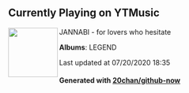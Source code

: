 ## Currently Playing on YTMusic

[<img align="left" width="100" src="https://lh3.googleusercontent.com/V7QOylWmzZtvehy7le_aRcV0GzhUQESVFW7Haid4ZL6oaLskDnFN5OiFEkvALccZtUF_KskSdmJXhi0">](https://music.youtube.com/channel/UC8-EI2rTBYgkZl5kB_b-2Pw)

JANNABI - for lovers who hesitate

**Albums**: LEGEND

Last updated at 07/20/2020 18:35

#### Generated with [20chan/github-now](https://github.com/20chan/github-now)


<!--
**20chan/20chan** is a ✨ _special_ ✨ repository because its `README.md` (this file) appears on your GitHub profile.

Here are some ideas to get you started:

- 🔭 I’m currently working on ...
- 🌱 I’m currently learning ...
- 👯 I’m looking to collaborate on ...
- 🤔 I’m looking for help with ...
- 💬 Ask me about ...
- 📫 How to reach me: ...
- 😄 Pronouns: ...
- ⚡ Fun fact: ...
-->
